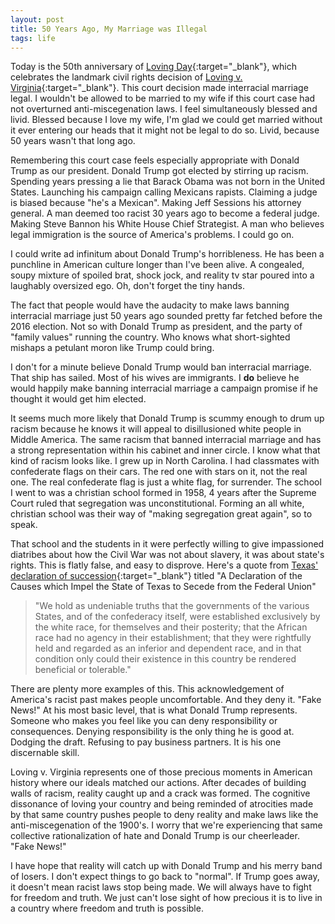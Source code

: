 ```yaml
---
layout: post
title: 50 Years Ago, My Marriage was Illegal
tags: life
---
```


Today is the 50th anniversary of [Loving Day](https://en.wikipedia.org/wiki/Loving_Day){:target="_blank"}, which celebrates the landmark civil rights decision of [Loving v. Virginia](https://en.wikipedia.org/wiki/Loving_v._Virginia){:target="_blank"}. This court decision made interracial marriage legal. I wouldn't be allowed to be married to my wife if this court case had not overturned anti-miscegenation laws. I feel simultaneously blessed and livid. Blessed because I love my wife, I'm glad we could get married without it ever entering our heads that it might not be legal to do so. Livid, because 50 years wasn't that long ago.

Remembering this court case feels especially appropriate with Donald Trump as our president. Donald Trump got elected by stirring up racism. Spending years pressing a lie that Barack Obama was not born in the United States. Launching his campaign calling Mexicans rapists. Claiming a judge is biased because "he's a Mexican". Making Jeff Sessions his attorney general. A man deemed too racist 30 years ago to become a federal judge. Making Steve Bannon his White House Chief Strategist. A man who believes legal immigration is the source of America's problems. I could go on.

I could write ad infinitum about Donald Trump's horribleness. He has been a punchline in American culture longer than I've been alive. A congealed, soupy mixture of spoiled brat, shock jock, and reality tv star poured into a laughably oversized ego. Oh, don't forget the tiny hands.

The fact that people would have the audacity to make laws banning interracial marriage just 50 years ago sounded pretty far fetched before the 2016 election. Not so with Donald Trump as president, and the party of "family values" running the country. Who knows what short-sighted mishaps a petulant moron like Trump could bring.

I don't for a minute believe Donald Trump would ban interracial marriage. That ship has sailed. Most of his wives are immigrants. I **do** believe he would happily make banning interracial marriage a campaign promise if he thought it would get him elected.

It seems much more likely that Donald Trump is scummy enough to drum up racism because he knows it will appeal to disillusioned white people in Middle America. The same racism that banned interracial marriage and has a strong representation within his cabinet and inner circle. I know what that kind of racism looks like. I grew up in North Carolina. I had classmates with confederate flags on their cars. The red one with stars on it, not the real one. The real confederate flag is just a white flag, for surrender. The school I went to was a christian school formed in 1958, 4 years after the Supreme Court ruled that segregation was unconstitutional. Forming an all white, christian school was their way of "making segregation great again", so to speak.

That school and the students in it were perfectly willing to give impassioned diatribes about how the Civil War was not about slavery, it was about state's rights. This is flatly false, and easy to disprove. Here's a quote from [Texas' declaration of succession](http://avalon.law.yale.edu/19th_century/csa_texsec.asp){:target="_blank"} titled "A Declaration of the Causes which Impel the State of Texas to Secede from the Federal Union"

>"We hold as undeniable truths that the governments of the various States, and of the confederacy itself, were established exclusively by the white race, for themselves and their posterity; that the African race had no agency in their establishment; that they were rightfully held and regarded as an inferior and dependent race, and in that condition only could their existence in this country be rendered beneficial or tolerable."

There are plenty more examples of this. This acknowledgement of America's racist past makes people uncomfortable. And they deny it. "Fake News!" At his most basic level, that is what Donald Trump represents. Someone who makes you feel like you can deny responsibility or consequences. Denying responsibility is the only thing he is good at. Dodging the draft. Refusing to pay business partners. It is his one discernable skill.

Loving v. Virginia represents one of those precious moments in American history where our ideals matched our actions. After decades of building walls of racism, reality caught up and a crack was formed. The cognitive dissonance of loving your country and being reminded of atrocities made by that same country pushes people to deny reality and make laws like the anti-miscegenation of the 1900's. I worry that we're experiencing that same collective rationalization of hate and Donald Trump is our cheerleader. "Fake News!"

I have hope that reality will catch up with Donald Trump and his merry band of losers. I don't expect things to go back to "normal". If Trump goes away, it doesn't mean racist laws stop being made. We will always have to fight for freedom and truth. We just can't lose sight of how precious it is to live in a country where freedom and truth is possible.